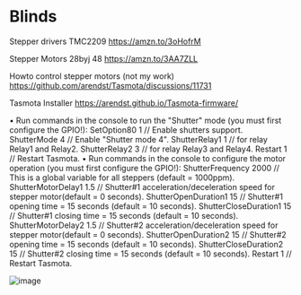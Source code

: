 

# Blinds
Stepper drivers TMC2209
https://amzn.to/3oHofrM

Stepper Motors 28byj 48
https://amzn.to/3AA7ZLL

Howto control stepper motors (not my work)
https://github.com/arendst/Tasmota/discussions/11731

Tasmota Installer
https://arendst.github.io/Tasmota-firmware/


•	Run commands in the console to run the "Shutter" mode (you must first configure the GPIO!):
SetOption80 1 // Enable shutters support.
ShutterMode 4 // Enable "Shutter mode 4".
ShutterRelay1 1 // for relay Relay1 and Relay2.
ShutterRelay2 3 // for relay Relay3 and Relay4.
Restart 1 // Restart Tasmota.
•	Run commands in the console to configure the motor operation (you must first configure the GPIO!):
ShutterFrequency 2000 // This is a global variable for all steppers (default = 1000ppm).
ShutterMotorDelay1 1.5 // Shutter#1 acceleration/deceleration speed for stepper motor(default = 0 seconds).
ShutterOpenDuration1 15 // Shutter#1 opening time = 15 seconds (default = 10 seconds).
ShutterCloseDuration1 15 // Shutter#1 closing time = 15 seconds (default = 10 seconds).
ShutterMotorDelay2 1.5 // Shutter#2 acceleration/deceleration speed for stepper motor(default = 0 seconds).
ShutterOpenDuration2 15 // Shutter#2 opening time = 15 seconds (default = 10 seconds).
ShutterCloseDuration2 15 // Shutter#2 closing time = 15 seconds (default = 10 seconds).
Restart 1 // Restart Tasmota.

![image](https://user-images.githubusercontent.com/23288746/234414488-9cb93e11-5ccf-447b-862a-c31d58450ad6.png)
